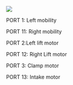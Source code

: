 <img  src="https://www.vexrobotics.com/media/catalog/product/cache/d64bdfbef0647162ce6500508a887a85/2/7/276-4810-v5-robot-brain_home_1.jpg">

PORT 1: Left mobility

PORT 11: Right mobility

PORT 2:Left lift motor

PORT 12: Right Lift motor

PORT 3: Clamp motor

PORT 13: Intake motor
